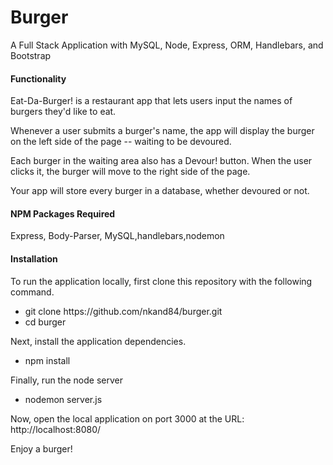<h1> Burger</h1>
<p>A Full Stack Application with MySQL, Node, Express, ORM, Handlebars, and Bootstrap</p>
<h4>Functionality</h4>
<p>Eat-Da-Burger! is a restaurant app that lets users input the names of burgers they'd like to eat.</p>
<p>Whenever a user submits a burger's name, the app will display the burger on the left side of the page -- waiting to be devoured.</p>
<p>Each burger in the waiting area also has a Devour! button. When the user clicks it, the burger will move to the right side of the page.</p>
<p>Your app will store every burger in a database, whether devoured or not.</p>
<h4>NPM Packages Required</h4>
<p>Express, Body-Parser, MySQL,handlebars,nodemon</p>
<h4>Installation</h4>
<p>To run the application locally, first clone this repository with the following command.</p>
<ul>
<li>git clone https://github.com/nkand84/burger.git</li>
<li>cd burger</li>
</ul>
<p>Next, install the application dependencies.</p>
<ul>
<li>npm install</li>
</ul>
<p>Finally, run the node server</p>
<ul><li> nodemon server.js</li></ul>
<p>Now, open the local application on port 3000 at the URL: http://localhost:8080/</p>

<p>Enjoy a burger!</p>